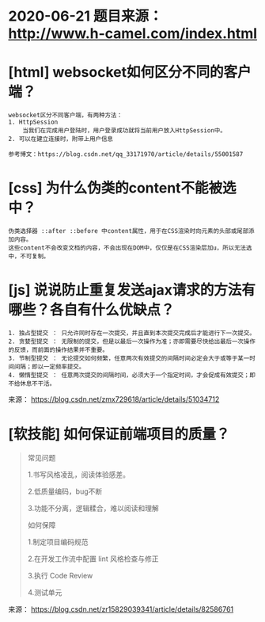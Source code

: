 # 2020-06-21 题目来源：http://www.h-camel.com/index.html #

# [html] websocket如何区分不同的客户端？ #
	websocket区分不同客户端，有两种方法：
	1. HttpSession
		当我们在完成用户登陆时，用户登录成功就将当前用户放入HttpSession中。
	2. 可以在建立连接时，附带上用户信息

	参考博文：https://blog.csdn.net/qq_33171970/article/details/55001587

# [css] 为什么伪类的content不能被选中？ #
	伪类选择器 ::after ::before 中content属性，用于在CSS渲染时向元素的头部或尾部添加内容。 
	这些content不会改变文档的内容，不会出现在DOM中，仅仅是在CSS渲染层加u，所以无法选中，不可复制。

# [js] 说说防止重复发送ajax请求的方法有哪些？各自有什么优缺点？ #
	1. 独占型提交 ： 只允许同时存在一次提交，并且直到本次提交完成后才能进行下一次提交。
	2. 贪婪型提交 ： 无限制的提交，但是以最后一次操作为准；亦即需要尽快给出最后一次操作的反馈，而前面的操作结果并不重要。
	3. 节制型提交 ： 无论提交如何频繁，任意两次有效提交的间隔时间必定会大于或等于某一时间间隔；即以一定频率提交。
	4. 懒惰型提交 ： 任意两次提交的间隔时间，必须大于一个指定时间，才会促成有效提交；即不给休息不干活。
	
来源： https://blog.csdn.net/zmx729618/article/details/51034712

# [软技能] 如何保证前端项目的质量？ #
>常见问题
>
>1.书写风格凌乱，阅读体验感差。
>
>2.低质量编码，bug不断
>
>3.功能不分离，逻辑糅合，难以阅读和理解
>
>如何保障
>
>1.制定项目编码规范
>
>2.在开发工作流中配置 lint 风格检查与修正
>
>3.执行 Code Review
>
>4.测试单元

来源： https://blog.csdn.net/zr15829039341/article/details/82586761